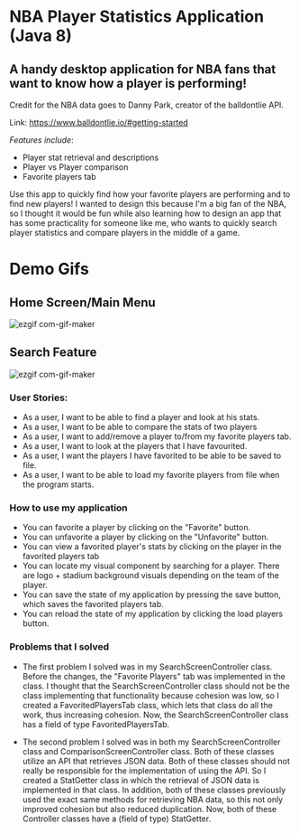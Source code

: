 # NBA Player Statistics Application (Java 8)

## A handy desktop application for NBA fans that want to know how a player is performing!

Credit for the NBA data goes to Danny Park, creator of the balldontlie API. 

Link: https://www.balldontlie.io/#getting-started

*Features include*:
- Player stat retrieval and descriptions
- Player vs Player comparison
- Favorite players tab

Use this app to quickly find how your favorite players are performing and to find new players!
I wanted to design this because I'm a big fan of the NBA, so I thought it would be fun while also learning how to
design an app that has some practicality for someone like me, who wants to quickly search player statistics and compare
players in the middle of a game.  

# Demo Gifs
## Home Screen/Main Menu
![ezgif com-gif-maker](https://user-images.githubusercontent.com/51876078/103483339-ef478700-4e29-11eb-8d84-111d63026fdf.gif)
## Search Feature 
![ezgif com-gif-maker](https://user-images.githubusercontent.com/51876078/103485391-4012ac00-4e39-11eb-96cd-d821a365279b.gif)




### User Stories: ##
- As a user, I want to be able to find a player and look at his stats.
- As a user, I want to be able to compare the stats of two players
- As a user, I want to add/remove a player to/from my favorite players tab.
- As a user, I want to look at the players that I have favourited.
- As a user, I want the players I have favorited to be able to be saved to file. 
- As a user, I want to be able to load my favorite players from file when the program starts.

### **How to use my application**

- You can favorite a player by clicking on the "Favorite" button.
- You can unfavorite a player by clicking on the "Unfavorite" button.
- You can view a favorited player's stats by clicking on the player in the favorited players tab
- You can locate my visual component by searching for a player. There are logo + stadium background visuals depending 
on the team of the player. 
- You can save the state of my application by pressing the save button, which saves the 
favorited players tab.
- You can reload the state of my application by clicking the load players button. 

### **Problems that I solved**

- The first problem I solved was in my SearchScreenController class. Before the changes, the "Favorite Players" tab
was implemented in the class. I thought that the SearchScreenController class should not be the class implementing 
that functionality because cohesion was low, so I created a FavoritedPlayersTab class, which lets that class do
all the work, thus increasing cohesion. Now, the SearchScreenController class has a field of type FavoritedPlayersTab.

- The second problem I solved was in both my SearchScreenController class and ComparisonScreenController class. Both
of these classes utilize an API that retrieves JSON data. Both of these classes should not
really be responsible for the implementation of using the API. So I created a StatGetter class in which the retrieval 
of JSON data is implemented in that class. In addition, both of these classes previously used the exact same methods for 
retrieving NBA data, so this not only improved cohesion but also reduced duplication. Now, both of these
Controller classes have a (field of type) StatGetter. 



